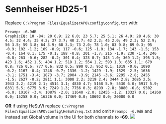 # Sennheiser HD25-1
Replace `C:\Program Files\EqualizerAPO\config\config.txt` with:
```
Preamp: -6.9dB
GraphicEQ: 10 -84; 20 6.9; 22 6.0; 23 5.7; 25 5.1; 26 4.9; 28 4.6; 30 4.5; 32 4.4; 35 4.2; 37 3.7; 40 2.7; 42 2.2; 45 2.0; 49 2.3; 52 2.9; 56 3.5; 59 3.8; 64 3.9; 68 3.3; 73 2.0; 78 1.0; 83 0.8; 89 0.3; 95 -0.9; 102 -1.2; 109 -0.9; 117 -0.6; 125 -1.0; 134 -1.7; 143 -1.5; 153 -0.4; 164 0.1; 175 -0.1; 188 -0.8; 201 -1.7; 215 -1.9; 230 -1.4; 246 -0.8; 263 -0.6; 282 -0.2; 301 0.4; 323 0.7; 345 1.0; 369 1.2; 395 1.5; 423 1.6; 452 1.5; 484 1.2; 518 1.2; 554 1.2; 593 1.3; 635 1.1; 679 0.8; 726 0.6; 777 0.6; 832 0.5; 890 0.3; 952 0.1; 1019 -0.0; 1090 -0.2; 1167 -0.4; 1248 -0.7; 1336 -1.2; 1429 -1.9; 1529 -2.5; 1636 -3.1; 1751 -3.4; 1873 -3.7; 2004 -3.9; 2145 -3.6; 2295 -2.8; 2455 -1.5; 2627 -0.2; 2811 1.1; 3008 2.2; 3219 2.4; 3444 2.8; 3685 2.5; 3943 2.2; 4219 2.1; 4514 3.1; 4830 4.7; 5168 5.9; 5530 6.0; 5917 5.9; 6331 5.5; 6775 3.9; 7249 1.3; 7756 0.3; 8299 -2.8; 8880 -6.6; 9502 -6.0; 10167 -3.4; 10879 -2.0; 11640 -2.0; 12455 -1.2; 13327 0.0; 14260 0.0; 15258 0.0; 16326 0.0; 17469 0.0; 18692 0.0; 20000 0.0
```
**OR** if using HeSuVi replace `C:\Program Files\EqualizerAPO\config\HeSuVi\eq.txt` and omit `Preamp: -6.9dB` and instead set Global volume in the UI for both channels to **-69**.
![](https://raw.githubusercontent.com/jaakkopasanen/AutoEq/master/results/SBAF-Serious/headphoncecom/onear/Sennheiser%20HD25-1/Sennheiser%20HD25-1.png)